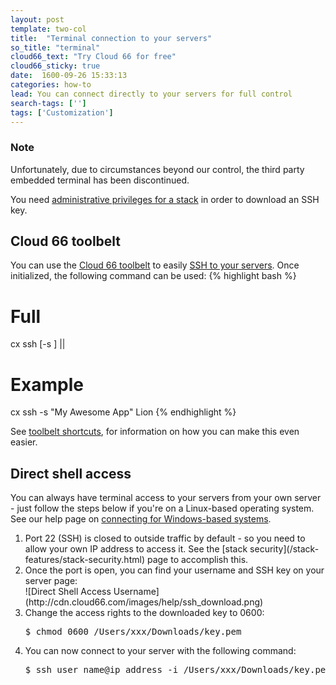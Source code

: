 ```yaml
---
layout: post
template: two-col
title:  "Terminal connection to your servers"
so_title: "terminal"
cloud66_text: "Try Cloud 66 for free"
cloud66_sticky: true
date:  1600-09-26 15:33:13
categories: how-to
lead: You can connect directly to your servers for full control
search-tags: ['']
tags: ['Customization']
---
```


<div class="notice">
    <h3>Note</h3>
	<p>Unfortunately, due to circumstances beyond our control, the third party embedded terminal has been discontinued.</p>
	<p>You need <a href="/your-account/team-accounts.html">administrative privileges for a stack</a> in order to download an SSH key.</p>
</div>

## Cloud 66 toolbelt
You can use the [Cloud 66 toolbelt](/cloud-66-toolbelt/introduction.html) to easily [SSH to your servers](/cloud-66-toolbelt/ssh.html). Once initialized, the following command can be used:
{% highlight bash %}
# Full
cx ssh [-s <stack>] <server name>|<server ip>|<server role>
# Example
cx ssh -s "My Awesome App" Lion
{% endhighlight %}

See [toolbelt shortcuts](/cloud-66-toolbelt/shortcuts.html), for information on how you can make this even easier.

## Direct shell access
You can always have terminal access to your servers from your own server - just follow the steps below if you're on a Linux-based operating system. See our help page on [connecting for Windows-based systems](/how-to/shell-from-windows.html).
<ol>
<li>Port 22 (SSH) is closed to outside traffic by default - so you need to allow your own IP address to access it. See the [stack security](/stack-features/stack-security.html) page to accomplish this.</li>
<li>Once the port is open, you can find your username and SSH key on your server page:</li> ![Direct Shell Access Username](http://cdn.cloud66.com/images/help/ssh_download.png)
<li>Change the access rights to the downloaded key to 0600:</li>
<pre class="terminal">
$ chmod 0600 /Users/xxx/Downloads/key.pem
</pre>

<li>You can now connect to your server with the following command:</li>
<pre class="terminal">
$ ssh user&#95;name@ip&#95;address -i /Users/xxx/Downloads/key.pem
</pre>